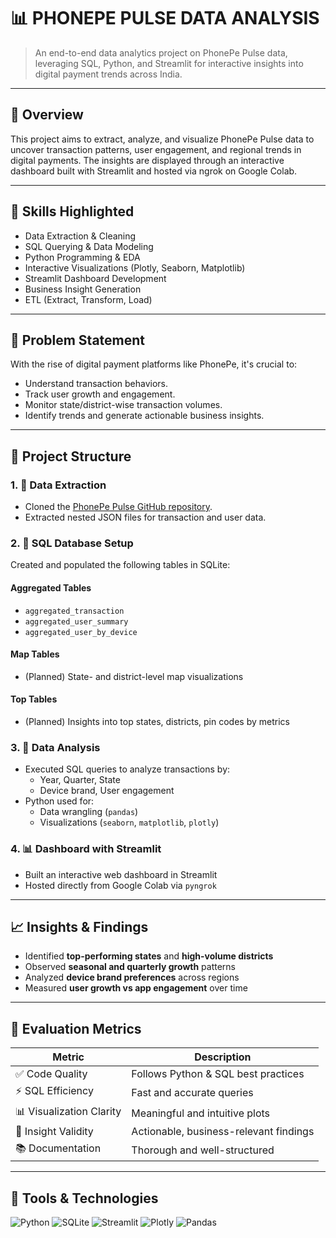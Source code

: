 # 📊 PHONEPE PULSE DATA ANALYSIS

> An end-to-end data analytics project on PhonePe Pulse data, leveraging SQL, Python, and Streamlit for interactive insights into digital payment trends across India.

---

## 🧠 Overview

This project aims to extract, analyze, and visualize PhonePe Pulse data to uncover transaction patterns, user engagement, and regional trends in digital payments. The insights are displayed through an interactive dashboard built with Streamlit and hosted via ngrok on Google Colab.

---

## 🚀 Skills Highlighted

- Data Extraction & Cleaning  
- SQL Querying & Data Modeling  
- Python Programming & EDA  
- Interactive Visualizations (Plotly, Seaborn, Matplotlib)  
- Streamlit Dashboard Development  
- Business Insight Generation  
- ETL (Extract, Transform, Load)

---

## 📌 Problem Statement

With the rise of digital payment platforms like PhonePe, it's crucial to:
- Understand transaction behaviors.
- Track user growth and engagement.
- Monitor state/district-wise transaction volumes.
- Identify trends and generate actionable business insights.

---

## 🧩 Project Structure

### 1. 📂 Data Extraction
- Cloned the [PhonePe Pulse GitHub repository](https://github.com/PhonePe/pulse).
- Extracted nested JSON files for transaction and user data.

### 2. 🧱 SQL Database Setup
Created and populated the following tables in SQLite:

#### Aggregated Tables
- `aggregated_transaction`
- `aggregated_user_summary`
- `aggregated_user_by_device`

#### Map Tables
- (Planned) State- and district-level map visualizations

#### Top Tables
- (Planned) Insights into top states, districts, pin codes by metrics

### 3. 🧮 Data Analysis
- Executed SQL queries to analyze transactions by:
  - Year, Quarter, State
  - Device brand, User engagement
- Python used for:
  - Data wrangling (`pandas`)
  - Visualizations (`seaborn`, `matplotlib`, `plotly`)

### 4. 📊 Dashboard with Streamlit
- Built an interactive web dashboard in Streamlit
- Hosted directly from Google Colab via `pyngrok`

---

## 📈 Insights & Findings

- Identified **top-performing states** and **high-volume districts**
- Observed **seasonal and quarterly growth** patterns
- Analyzed **device brand preferences** across regions
- Measured **user growth vs app engagement** over time

---

## 🧪 Evaluation Metrics

| Metric              | Description |
|---------------------|-------------|
| ✅ Code Quality       | Follows Python & SQL best practices |
| ⚡ SQL Efficiency     | Fast and accurate queries |
| 📊 Visualization Clarity | Meaningful and intuitive plots |
| 🧠 Insight Validity    | Actionable, business-relevant findings |
| 📚 Documentation      | Thorough and well-structured |

---

## 🔧 Tools & Technologies

![Python](https://img.shields.io/badge/-Python-3776AB?style=for-the-badge&logo=python&logoColor=white)
![SQLite](https://img.shields.io/badge/-SQLite-003B57?style=for-the-badge&logo=sqlite&logoColor=white)
![Streamlit](https://img.shields.io/badge/-Streamlit-FF4B4B?style=for-the-badge&logo=streamlit&logoColor=white)
![Plotly](https://img.shields.io/badge/-Plotly-3F4F75?style=for-the-badge&logo=plotly&logoColor=white)
![Pandas](https://img.shields.io/badge/-Pandas-150458?style=for-the-badge&logo=pandas&logoColor=white)
